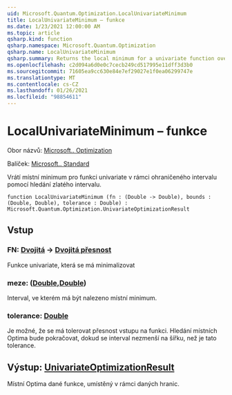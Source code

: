 ```yaml
---
uid: Microsoft.Quantum.Optimization.LocalUnivariateMinimum
title: LocalUnivariateMinimum – funkce
ms.date: 1/23/2021 12:00:00 AM
ms.topic: article
qsharp.kind: function
qsharp.namespace: Microsoft.Quantum.Optimization
qsharp.name: LocalUnivariateMinimum
qsharp.summary: Returns the local minimum for a univariate function over a bounded interval, using a golden interval search.
ms.openlocfilehash: c2d094a6d0e0c7cecb249cd517995e11dff3d3b0
ms.sourcegitcommit: 71605ea9cc630e84e7ef29027e1f0ea06299747e
ms.translationtype: MT
ms.contentlocale: cs-CZ
ms.lasthandoff: 01/26/2021
ms.locfileid: "98854611"
---
```

# <a name="localunivariateminimum-function"></a>LocalUnivariateMinimum – funkce

Obor názvů: [Microsoft.. Optimization](xref:Microsoft.Quantum.Optimization)

Balíček: [Microsoft.. Standard](https://nuget.org/packages/Microsoft.Quantum.Standard)


Vrátí místní minimum pro funkci univariate v rámci ohraničeného intervalu pomocí hledání zlatého intervalu.

```qsharp
function LocalUnivariateMinimum (fn : (Double -> Double), bounds : (Double, Double), tolerance : Double) : Microsoft.Quantum.Optimization.UnivariateOptimizationResult
```


## <a name="input"></a>Vstup

### <a name="fn--double---double"></a>FN: [Dvojitá](xref:microsoft.quantum.lang-ref.double) -> [Dvojitá přesnost](xref:microsoft.quantum.lang-ref.double)

Funkce univariate, která se má minimalizovat


### <a name="bounds--doubledouble"></a>meze: ([Double](xref:microsoft.quantum.lang-ref.double),[Double](xref:microsoft.quantum.lang-ref.double))

Interval, ve kterém má být nalezeno místní minimum.


### <a name="tolerance--double"></a>tolerance: [Double](xref:microsoft.quantum.lang-ref.double)

Je možné, že se má tolerovat přesnost vstupu na funkci.
Hledání místních Optima bude pokračovat, dokud se interval nezmenší na šířku, než je tato tolerance.



## <a name="output--univariateoptimizationresult"></a>Výstup: [UnivariateOptimizationResult](xref:Microsoft.Quantum.Optimization.UnivariateOptimizationResult)

Místní Optima dané funkce, umístěný v rámci daných hranic.